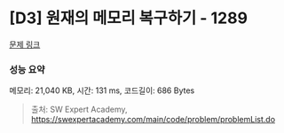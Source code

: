 # [D3] 원재의 메모리 복구하기 - 1289 

[문제 링크](https://swexpertacademy.com/main/code/problem/problemDetail.do?contestProbId=AV19AcoKI9sCFAZN) 

### 성능 요약

메모리: 21,040 KB, 시간: 131 ms, 코드길이: 686 Bytes



> 출처: SW Expert Academy, https://swexpertacademy.com/main/code/problem/problemList.do